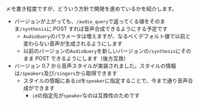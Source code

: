 メモ書き程度ですが、どういう方針で開発を進めているかを紹介します。

- バージョンが上がっても、`/audio_query`で返ってくる値をそのまま`/synthesis`に POST すれば音声合成できるようにする予定です
  - `AudioQuery`のパラメータは増えますが、なるべくデフォルト値で以前と変わらない音声が生成されるようにします
  - 以前のバージョンの`AudioQuery`を新しいバージョンの`/synthesis`にそのまま POST できるようにします（後方互換）
- バージョン 0.7 から音声スタイルが実装されました。スタイルの情報は`/speakers`及び`/singers`から取得できます
  - スタイルの情報にある`id`を`speaker`に指定することで、今まで通り音声合成ができます
    - `id`の指定先が`speaker`なのは互換性のためです
